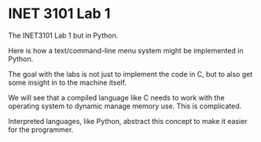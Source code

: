 # INET 3101 Lab 1

The INET3101 Lab 1 but in Python.

Here is how a text/command-line menu system might be implemented in Python.

The goal with the labs is not just to implement the code in C, but to also get some insight in to the machine itself.

We will see that a compiled language like C needs to work with the operating system to dynamic manage memory use. This is complicated.

Interpreted languages, like Python, abstract this concept to make it easier for the programmer.
